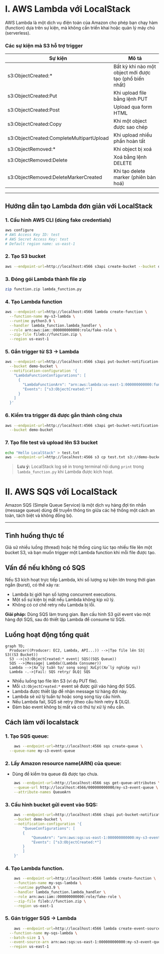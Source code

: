 # I. AWS Lambda với LocalStack

AWS Lambda là một dịch vụ điện toán của Amazon cho phép bạn chạy hàm (function) dựa trên sự kiện, mà không cần triển khai hoặc quản lý máy chủ (serverless).

### Các sự kiện mà S3 hỗ trợ trigger

| Sự kiện                        | Mô tả                                         |
|--------------------------------|-----------------------------------------------|
| s3:ObjectCreated:*             | Bất kỳ khi nào một object mới được tạo (phổ biến nhất) |
| s3:ObjectCreated:Put           | Khi upload file bằng lệnh PUT                 |
| s3:ObjectCreated:Post          | Upload qua form HTML                          |
| s3:ObjectCreated:Copy          | Khi một object được sao chép                  |
| s3:ObjectCreated:CompleteMultipartUpload | Khi upload nhiều phần hoàn tất         |
| s3:ObjectRemoved:*             | Khi object bị xoá                             |
| s3:ObjectRemoved:Delete        | Xoá bằng lệnh DELETE                          |
| s3:ObjectRemoved:DeleteMarkerCreated | Khi tạo delete marker (phiên bản hoá)   |
---

## Hướng dẫn tạo Lambda đơn giản với LocalStack

### 1. Cấu hình AWS CLI (dùng fake credentials)
```bash
aws configure
# AWS Access Key ID: test
# AWS Secret Access Key: test
# Default region name: us-east-1
```

### 2. Tạo S3 bucket
```bash
aws --endpoint-url=http://localhost:4566 s3api create-bucket --bucket demo-bucket
```

### 3. Đóng gói Lambda thành file zip
```bash
zip function.zip lambda_function.py
```

### 4. Tạo Lambda function
```bash
aws --endpoint-url=http://localhost:4566 lambda create-function \
  --function-name my-s3-lambda \
  --runtime python3.9 \
  --handler lambda_function.lambda_handler \
  --role arn:aws:iam::000000000000:role/fake-role \
  --zip-file fileb://function.zip \
  --region us-east-1
```

### 5. Gắn trigger từ S3 → Lambda
```bash
aws --endpoint-url=http://localhost:4566 s3api put-bucket-notification-configuration \
  --bucket demo-bucket \
  --notification-configuration '{
    "LambdaFunctionConfigurations": [
      {
        "LambdaFunctionArn": "arn:aws:lambda:us-east-1:000000000000:function:my-s3-lambda",
        "Events": ["s3:ObjectCreated:*"]
      }
    ]
  }'
```

### 6. Kiểm tra trigger đã được gắn thành công chưa
```bash
aws --endpoint-url=http://localhost:4566 s3api get-bucket-notification-configuration \
  --bucket demo-bucket
```

### 7. Tạo file test và upload lên S3 bucket
```bash
echo "Hello LocalStack" > test.txt
aws --endpoint-url=http://localhost:4566 s3 cp test.txt s3://demo-bucket/test.txt
```

> **Lưu ý:**
> LocalStack log sẽ in trong terminal nội dung `print` trong `lambda_function.py` khi Lambda được kích hoạt.

# II. AWS SQS với LocalStack

Amazon SQS (Simple Queue Service) là một dịch vụ hàng đợi tin nhắn (message queue) dùng để truyền thông tin giữa các hệ thống một cách an toàn, tách biệt và không đồng bộ.

---

## Tình huống thực tế
Giả sử nhiều luồng (thread) hoặc hệ thống cùng lúc tạo nhiều file lên một bucket S3, và bạn muốn trigger một Lambda function khi mỗi file được tạo.

## Vấn đề nếu không có SQS
Nếu S3 kích hoạt trực tiếp Lambda, khi số lượng sự kiện lớn trong thời gian ngắn (burst), có thể xảy ra:
- Lambda bị giới hạn số lượng concurrent executions.
- Một số sự kiện bị mất nếu Lambda không kịp xử lý.
- Không có cơ chế retry nếu Lambda bị lỗi.

**Giải pháp:** Dùng SQS làm trung gian. Bạn cấu hình S3 gửi event vào một hàng đợi SQS, sau đó thiết lập Lambda để consume từ SQS.

## Luồng hoạt động tổng quát

```mermaid
graph TD;
  Producer((Producer: EC2, Lambda, API...)) -->|Tạo file lên S3| S3((S3 Bucket))
  S3 -->|s3:ObjectCreated:* event| SQS((SQS Queue))
  SQS -->|Message| Lambda((Lambda Consumer))
  Lambda -->|Xử lý tuần tự/ song song| XửLý((Xử lý nghiệp vụ))
  Lambda -.->|Fail: SQS retry/ DLQ| SQS
```

- Nhiều luồng tạo file lên S3 (ví dụ PUT file).
- Mỗi `s3:ObjectCreated:*` event sẽ được gửi vào hàng đợi SQS.
- Lambda được thiết lập để nhận message từ hàng đợi này.
- Lambda sẽ xử lý tuần tự hoặc song song tùy cấu hình.
- Nếu Lambda fail, SQS sẽ retry (theo cấu hình retry & DLQ).
- Đảm bảo event không bị mất và có thứ tự xử lý nếu cần.
## Cách làm với localstack
### 1. Tạo SQS queue:

```bash
    aws --endpoint-url=http://localhost:4566 sqs create-queue \
  --queue-name my-s3-event-queue
```
### 2. Lấy Amazon resource name(ARN) của queue:

- Dùng để kiểm tra queue đã được tạo chưa.
```bash
    aws --endpoint-url=http://localhost:4566 sqs get-queue-attributes \
    --queue-url http://localhost:4566/000000000000/my-s3-event-queue \
    --attribute-names QueueArn
```

### 3. Cấu hình bucket gửi event vào SQS:

```bash
    aws --endpoint-url=http://localhost:4566 s3api put-bucket-notification-configuration \
    --bucket demo-bucket \
    --notification-configuration '{
        "QueueConfigurations": [
        {
            "QueueArn": "arn:aws:sqs:us-east-1:000000000000:my-s3-event-queue",
            "Events": ["s3:ObjectCreated:*"]
        }
        ]
    }'

```

### 4. Tạo Lambda function.

```bash
    aws --endpoint-url=http://localhost:4566 lambda create-function \
    --function-name my-sqs-lambda \
    --runtime python3.9 \
    --handler lambda_function.lambda_handler \
    --role arn:aws:iam::000000000000:role/fake-role \
    --zip-file fileb://function.zip \
    --region us-east-1
```

### 5. Gán trigger SQS → Lambda

```bash
    aws --endpoint-url=http://localhost:4566 lambda create-event-source-mapping \
  --function-name my-sqs-lambda \
  --batch-size 1 \
  --event-source-arn arn:aws:sqs:us-east-1:000000000000:my-s3-event-queue \
  --region us-east-1

```
